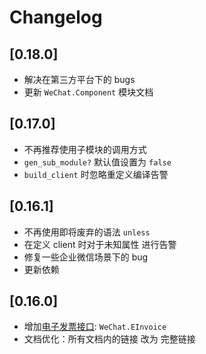 # Changelog

## [0.18.0]
- 解决在第三方平台下的 bugs
- 更新 `WeChat.Component` 模块文档

## [0.17.0]
- 不再推荐使用子模块的调用方式
- `gen_sub_module?` 默认值设置为 `false`
- `build_client` 时忽略重定义编译告警

## [0.16.1]
- 不再使用即将废弃的语法 `unless`
- 在定义 client 时对于未知属性 进行告警
- 修复一些企业微信场景下的 bug
- 更新依赖

## [0.16.0]
- 增加[电子发票接口](https://developers.weixin.qq.com/doc/offiaccount/WeChat_Invoice/E_Invoice/Instruction.html): `WeChat.EInvoice`
- 文档优化：所有文档内的链接 改为 完整链接

